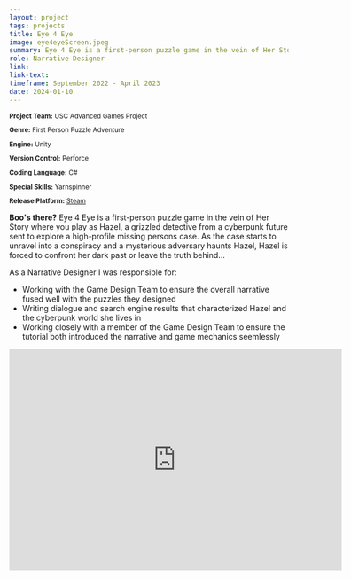 ```yaml
---
layout: project
tags: projects
title: Eye 4 Eye
image: eye4eyeScreen.jpeg
summary: Eye 4 Eye is a first-person puzzle game in the vein of Her Story where you play as Hazel, a grizzled detective from a cyberpunk future sent to explore a high-profile missing persons case. 
role: Narrative Designer
link:
link-text:
timeframe: September 2022 - April 2023
date: 2024-01-10
---
```

<div class="textspace mt-8" style="font-size: smaller;">
    <p><strong>Project Team:</strong> USC Advanced Games Project</p>
    <p><strong>Genre:</strong> First Person Puzzle Adventure</p>
    <p><strong>Engine:</strong> Unity</p>
    <p><strong>Version Control:</strong> Perforce</p>
    <p><strong>Coding Language:</strong> C#</p>
    <p><strong>Special Skills:</strong> Yarnspinner</p>
    <p><strong>Release Platform:</strong> <a href="https://store.steampowered.com/app/2269450/Eye_4_Eye/" class="highlight underline hover:text-purple-800">Steam</a></p>
</div>


<div class = "textspace mt-8">
<p class = ""><strong>Boo's there?</strong> Eye 4 Eye is a first-person puzzle game in the vein of Her Story where you play as Hazel, a grizzled detective from a cyberpunk future sent to explore a high-profile missing persons case. As the case starts to unravel into a conspiracy and a mysterious adversary haunts Hazel, Hazel is forced to confront her dark past or leave the truth behind...</p>
</div>

<div class = "textspace-no-margin my-8">
<p>As a <span class = "highlight">Narrative Designer</span> I was responsible for:</p>
<ul class = "list-disc ml-4">
    <li>Working with the Game Design Team to ensure the overall narrative fused well with the puzzles they designed</li>
    <li>Writing dialogue and search engine results that characterized Hazel and the cyberpunk world she lives in</li>
    <li>Working closely with a member of the Game Design Team to ensure the tutorial both introduced the narrative and game mechanics seemlessly</li>
</ul>

<iframe width="600" height="400" src="https://www.youtube.com/watch?v=Za2Sljczsjo" frameborder="0" allow="accelerometer; autoplay; clipboard-write; encrypted-media; gyroscope; picture-in-picture" allowfullscreen></iframe>

</div>
